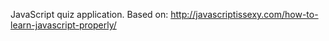 JavaScript quiz application.
Based on: http://javascriptissexy.com/how-to-learn-javascript-properly/
